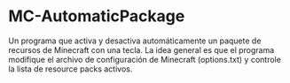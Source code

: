 # MC-AutomaticPackage
Un programa que activa y desactiva automáticamente un paquete de recursos de Minecraft con una tecla. La idea general es que el programa modifique el archivo de configuración de Minecraft (options.txt) y controle la lista de resource packs activos.

